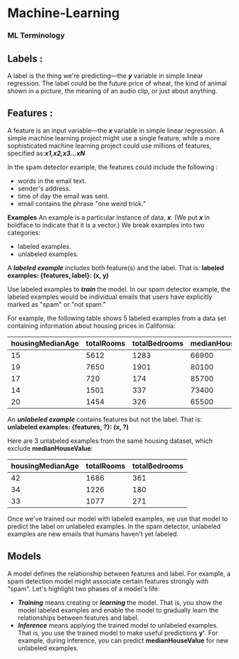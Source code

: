# Machine-Learning
### ML Terminology
## Labels :
A label is the thing we're predicting—the ***y*** variable in simple linear regression. The label could be the future price of wheat, the kind of animal shown in a picture, the meaning of an audio clip, or just about anything.
## Features :
A feature is an input variable—the ***x*** variable in simple linear regression. A simple machine learning project might use a single feature, while a more sophisticated machine learning project could use millions of features, specified as:***x1,x2,x3...xN***

In the spam detector example, the features could include the following :
   * words in the email text.
   * sender's address.
   * time of day the email was sent.
   * email contains the phrase "one weird trick."

**Examples**
An example is a particular instance of data, ***x***. (We put ***x*** in boldface to indicate that it is a vector.) We break examples into two categories:
   * labeled examples.
   * unlabeled examples.
   
A ***labeled example*** includes both feature(s) and the label. That is: **labeled examples: {features, label}: (x, y)** 

Use labeled examples to ***train*** the model. In our spam detector example, the labeled examples would be individual emails that users have explicitly marked as "spam" or "not spam."

For example, the following table shows 5 labeled examples from a data set containing information about housing prices in California:

housingMedianAge| totalRooms | totalBedrooms | medianHouseValue	
------------ | ------------- | -------------- | ---------------
15 | 5612 | 1283 | 66900
19 | 7650 | 1901 | 80100
17 | 720  | 174  | 85700
14 | 1501 | 337  | 73400
20 | 1454 | 326  | 65500

An ***unlabeled example*** contains features but not the label. That is:  **unlabeled examples: {features, ?}: (x, ?)**

Here are 3 unlabeled examples from the same housing dataset, which exclude **medianHouseValue**:

housingMedianAge | totalRooms | totalBedrooms
---------------- | -----------| ------------
42 | 1686 | 361
34 | 1226 | 180
33 | 1077 | 271

Once we've trained our model with labeled examples, we use that model to predict the label on unlabeled examples. In the spam detector, unlabeled examples are new emails that humans haven't yet labeled.

## Models

A model defines the relationship between features and label. For example, a spam detection model might associate certain features strongly with "spam". Let's highlight two phases of a model's life:
   * ***Training*** means creating or ***learning*** the model. That is, you show the model labeled examples and enable the model to gradually learn the relationships between features and label.
   * ***Inference*** means applying the trained model to unlabeled examples. That is, you use the trained model to make useful predictions **y'**. For example, during inference, you can predict **medianHouseValue** for new unlabeled examples.


